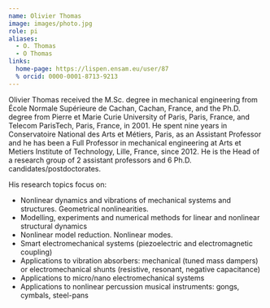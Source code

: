 ```yaml
---
name: Olivier Thomas
image: images/photo.jpg
role: pi
aliases:
  - O. Thomas
  - O Thomas
links:
  home-page: https://lispen.ensam.eu/user/87
  % orcid: 0000-0001-8713-9213
---
```


Olivier Thomas received the M.Sc. degree in mechanical engineering from École Normale Supérieure de Cachan, Cachan, France, and the Ph.D. degree from Pierre et Marie Curie University of Paris, Paris, France, and Telecom ParisTech, Paris, France, in 2001. He spent nine years in Conservatoire National des Arts et Métiers, Paris, as an Assistant Professor and he has been a Full Professor in mechanical engineering at Arts et Metiers Institute of Technology, Lille, France, since 2012. He is the Head of a research group of 2 assistant professors and 6 Ph.D. candidates/postdoctorates.

His research topics focus on:
- Nonlinear dynamics and vibrations of mechanical systems and structures. Geometrical nonlinearities.
- Modelling, experiments and numerical methods for linear and nonlinear structural dynamics
- Nonlinear model reduction. Nonlinear modes.
- Smart electromechanical systems (piezoelectric and electromagnetic coupling)
- Applications to vibration absorbers: mechanical (tuned mass dampers) or electromechanical shunts (resistive, resonant, negative capacitance)
- Applications to micro/nano electromechanical systems
- Applications to nonlinear percussion musical instruments: gongs, cymbals, steel-pans
